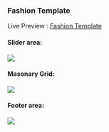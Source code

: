 <h3>Fashion Template</h3>
<p> Live Preview : <a href="https://pijush-karmakar.github.io/FashionTemplate/Ecommerce/">Fashion Template</a></p>



<h4>Slider area: </h4>
<img src="https://user-images.githubusercontent.com/23507207/29352584-194debcc-8289-11e7-81e2-8e7723ff0005.png" >

<h4>Masonary Grid: </h4>
<img src="https://user-images.githubusercontent.com/23507207/29352706-96344c58-8289-11e7-9833-c9676fe841f0.png" >

<h4>Footer area: </h4>
<img src="https://user-images.githubusercontent.com/23507207/29352739-b207e9a8-8289-11e7-8e83-9d82c084f3ed.png" >
